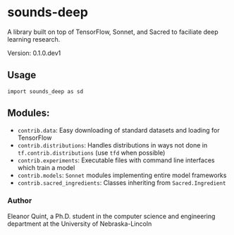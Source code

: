 # sounds-deep

A library built on top of TensorFlow, Sonnet, and Sacred to faciliate deep learning research.

Version: 0.1.0.dev1

## Usage

```
import sounds_deep as sd
```

## Modules:
- `contrib.data`: Easy downloading of standard datasets and loading for TensorFlow
- `contrib.distributions`: Handles distributions in ways not done in `tf.contrib.distributions` (use `tfd` when possible)
- `contrib.experiments`: Executable files with command line interfaces which train a model
- `contrib.models`: `Sonnet` modules implementing entire model frameworks
- `contrib.sacred_ingredients`: Classes inheriting from `Sacred.Ingredient`


### Author

Eleanor Quint, a Ph.D. student in the computer science and engineering department at the University of Nebraska-Lincoln
